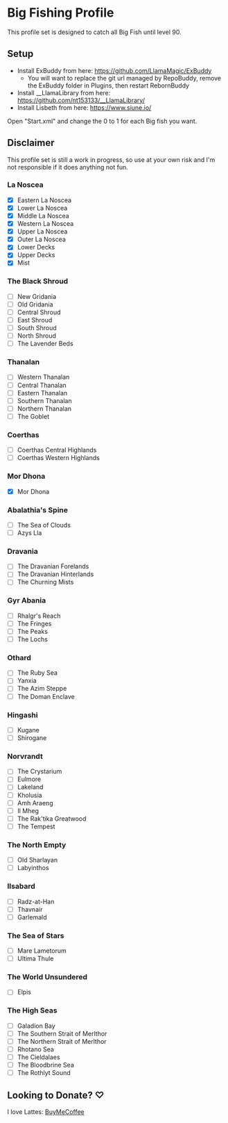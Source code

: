 # Big Fishing Profile

This profile set is designed to catch all Big Fish until level 90.

## Setup

- Install ExBuddy from here: https://github.com/LlamaMagic/ExBuddy
    - You will want to replace the git url managed by RepoBuddy, remove the ExBuddy folder in Plugins, then restart RebornBuddy
- Install __LlamaLibrary from here: https://github.com/nt153133/__LlamaLibrary/
- Install Lisbeth from here: https://www.siune.io/

Open "Start.xml" and change the 0 to 1 for each Big fish you want.

## Disclaimer

This profile set is still a work in progress, so use at your own risk and I'm not responsible if it does anything not fun.

### La Noscea
- [x] Eastern La Noscea
- [x] Lower La Noscea
- [x] Middle La Noscea
- [x] Western La Noscea
- [x] Upper La Noscea
- [x] Outer La Noscea
- [x] Lower Decks
- [x] Upper Decks
- [x] Mist

### The Black Shroud
- [ ] New Gridania
- [ ] Old Gridania
- [ ] Central Shroud
- [ ] East Shroud
- [ ] South Shroud
- [ ] North Shroud
- [ ] The Lavender Beds

### Thanalan
- [ ] Western Thanalan
- [ ] Central Thanalan
- [ ] Eastern Thanalan
- [ ] Southern Thanalan
- [ ] Northern Thanalan
- [ ] The Goblet

### Coerthas
- [ ] Coerthas Central Highlands
- [ ] Coerthas Western Highlands

### Mor Dhona
- [x] Mor Dhona

### Abalathia's Spine
- [ ] The Sea of Clouds
- [ ] Azys Lla

### Dravania
- [ ] The Dravanian Forelands
- [ ] The Dravanian Hinterlands
- [ ] The Churning Mists

### Gyr Abania
- [ ] Rhalgr's Reach
- [ ] The Fringes
- [ ] The Peaks
- [ ] The Lochs

### Othard
- [ ] The Ruby Sea
- [ ] Yanxia
- [ ] The Azim Steppe
- [ ] The Doman Enclave

### Hingashi
- [ ] Kugane
- [ ] Shirogane

### Norvrandt
- [ ] The Crystarium
- [ ] Eulmore
- [ ] Lakeland
- [ ] Kholusia
- [ ] Amh Araeng
- [ ] Il Mheg
- [ ] The Rak'tika Greatwood
- [ ] The Tempest

### The North Empty
- [ ] Old Sharlayan
- [ ] Labyinthos

### Ilsabard
- [ ] Radz-at-Han
- [ ] Thavnair
- [ ] Garlemald

### The Sea of Stars
- [ ] Mare Lametorum
- [ ] Ultima Thule

### The World Unsundered
- [ ] Elpis

### The High Seas
- [ ] Galadion Bay
- [ ] The Southern Strait of Merlthor
- [ ] The Northern Strait of Merlthor
- [ ] Rhotano Sea
- [ ] The Cieldalaes
- [ ] The Bloodbrine Sea
- [ ] The Rothlyt Sound

## Looking to Donate? ♡
I love Lattes: [BuyMeCoffee](https://buymeacoffee.com/miss_aoi)